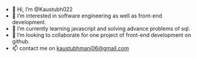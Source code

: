 - 👋 Hi, I’m @Kaustubh022
- 👀 I’m interested in software engineering as well as front-end development.
- 🌱 I’m currently learning javascript and solving advance problems of sql.
- 💞️ I’m looking to collaborate for one project of front-end development on github.
- 📫 contact me on kaustubhmani06@gmail.com


<!---
Kaustubh022/Kaustubh022 is a ✨ special ✨ repository because its `README.md` (this file) appears on your GitHub profile.
You can click the Preview link to take a look at your changes.
--->
